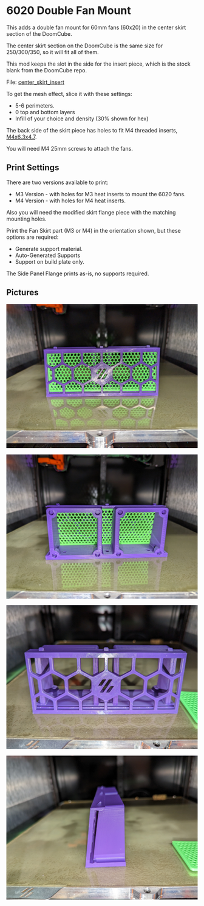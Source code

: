 # 6020 Double Fan Mount

This adds a double fan mount for 60mm fans (60x20) in the center skirt section of the DoomCube.

The center skirt section on the DoomCube is the same size for 250/300/350, so it will fit all of them.

This mod keeps the slot in the side for the insert piece, which is the stock blank from the DoomCube repo.

File: [center_skirt_insert](https://github.com/FrankenVoron/DoomCube-2/blob/main/STLs/Skirts/Hexagon%20Skirts/%5Ba%5D_center_skirt_insert_x6.stl)

To get the mesh effect, slice it with these settings:

* 5-6 perimeters.
* 0 top and bottom layers
* Infill of your choice and density (30% shown for hex)


The back side of the skirt piece has holes to fit M4 threaded inserts, [M4x6.3x4.7](https://www.amazon.com/M4x4-7mm-OD6-3mm-Inserts-Plastic-Staking/dp/B08T9TXS9S).

You will need M4 25mm screws to attach the fans.

## Print Settings

There are two versions available to print:

* M3 Version - with holes for M3 heat inserts to mount the 6020 fans.
* M4 Version - with holes for M4 heat inserts.

Also you will need the modified skirt flange piece with the matching mounting holes.

Print the Fan Skirt part (M3 or M4) in the orientation shown, but these options are required:

* Generate support material.
* Auto-Generated Supports
* Support on build plate only.

The Side Panel Flange prints as-is, no supports required.


## Pictures

![](Pictures/PXL_20221211_014015431.jpg)

![](Pictures/PXL_20221211_014030700.jpg)

![](Pictures/PXL_20221211_014055302.jpg)

![](Pictures/PXL_20221211_014107271.jpg)